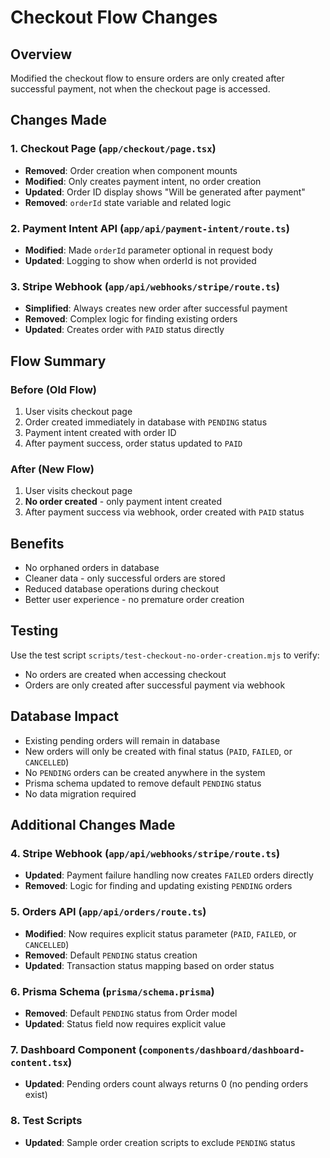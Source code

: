 # Checkout Flow Changes

## Overview
Modified the checkout flow to ensure orders are only created after successful payment, not when the checkout page is accessed.

## Changes Made

### 1. Checkout Page (`app/checkout/page.tsx`)
- **Removed**: Order creation when component mounts
- **Modified**: Only creates payment intent, no order creation
- **Updated**: Order ID display shows "Will be generated after payment"
- **Removed**: `orderId` state variable and related logic

### 2. Payment Intent API (`app/api/payment-intent/route.ts`)
- **Modified**: Made `orderId` parameter optional in request body
- **Updated**: Logging to show when orderId is not provided

### 3. Stripe Webhook (`app/api/webhooks/stripe/route.ts`)
- **Simplified**: Always creates new order after successful payment
- **Removed**: Complex logic for finding existing orders
- **Updated**: Creates order with `PAID` status directly

## Flow Summary

### Before (Old Flow)
1. User visits checkout page
2. Order created immediately in database with `PENDING` status
3. Payment intent created with order ID
4. After payment success, order status updated to `PAID`

### After (New Flow)
1. User visits checkout page
2. **No order created** - only payment intent created
3. After payment success via webhook, order created with `PAID` status

## Benefits
- No orphaned orders in database
- Cleaner data - only successful orders are stored
- Reduced database operations during checkout
- Better user experience - no premature order creation

## Testing
Use the test script `scripts/test-checkout-no-order-creation.mjs` to verify:
- No orders are created when accessing checkout
- Orders are only created after successful payment via webhook

## Database Impact
- Existing pending orders will remain in database
- New orders will only be created with final status (`PAID`, `FAILED`, or `CANCELLED`)
- No `PENDING` orders can be created anywhere in the system
- Prisma schema updated to remove default `PENDING` status
- No data migration required

## Additional Changes Made

### 4. Stripe Webhook (`app/api/webhooks/stripe/route.ts`)
- **Updated**: Payment failure handling now creates `FAILED` orders directly
- **Removed**: Logic for finding and updating existing `PENDING` orders

### 5. Orders API (`app/api/orders/route.ts`)
- **Modified**: Now requires explicit status parameter (`PAID`, `FAILED`, or `CANCELLED`)
- **Removed**: Default `PENDING` status creation
- **Updated**: Transaction status mapping based on order status

### 6. Prisma Schema (`prisma/schema.prisma`)
- **Removed**: Default `PENDING` status from Order model
- **Updated**: Status field now requires explicit value

### 7. Dashboard Component (`components/dashboard/dashboard-content.tsx`)
- **Updated**: Pending orders count always returns 0 (no pending orders exist)

### 8. Test Scripts
- **Updated**: Sample order creation scripts to exclude `PENDING` status
